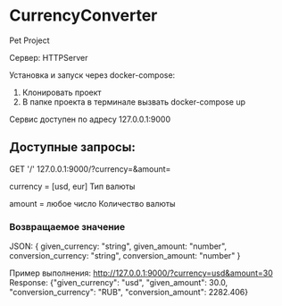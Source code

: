 # CurrencyConverter
Pet Project

Сервер: HTTPServer

Установка и запуск через docker-compose:
1. Клонировать проект
2. В папке проекта в терминале вызвать docker-compose up

Сервис доступен по адресу 127.0.0.1:9000

## Доступные запросы:

GET '/'
127.0.0.1:9000/?currency=&amount=

currency = [usd, eur]
Тип валюты

amount = любое число
Количество валюты

### Возвращаемое значение

JSON:
{
  given_currency: "string",
  given_amount: "number",
  conversion_currency: "string",
  conversion_amount: "number"
}

Пример выполнения:
http://127.0.0.1:9000/?currency=usd&amount=30
Response: {"given_currency": "usd", "given_amount": 30.0, "conversion_currency": "RUB", "conversion_amount": 2282.406}
  
